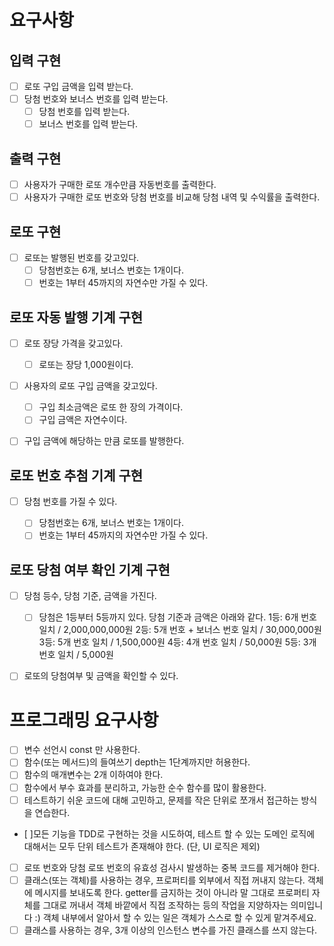 # 요구사항

## 입력 구현

- [ ] 로또 구입 금액을 입력 받는다.
- [ ] 당첨 번호와 보너스 번호를 입력 받는다.
  - [ ] 당첨 번호를 입력 받는다.
  - [ ] 보너스 번호를 입력 받는다.

## 출력 구현

- [ ] 사용자가 구매한 로또 개수만큼 자동번호를 출력한다.
- [ ] 사용자가 구매한 로또 번호와 당첨 번호를 비교해 당첨 내역 및 수익률을 출력한다.

## 로또 구현

- [ ] 로또는 발행된 번호를 갖고있다.
  - [ ] 당첨번호는 6개, 보너스 번호는 1개이다.
  - [ ] 번호는 1부터 45까지의 자연수만 가질 수 있다.

## 로또 자동 발행 기계 구현

- [ ] 로또 장당 가격을 갖고있다.

  - [ ] 로또는 장당 1,000원이다.

- [ ] 사용자의 로또 구입 금액을 갖고있다.

  - [ ] 구입 최소금액은 로또 한 장의 가격이다.
  - [ ] 구입 금액은 자연수이다.

- [ ] 구입 금액에 해당하는 만큼 로또를 발행한다.

## 로또 번호 추첨 기계 구현

- [ ] 당첨 번호를 가질 수 있다.

  - [ ] 당첨번호는 6개, 보너스 번호는 1개이다.
  - [ ] 번호는 1부터 45까지의 자연수만 가질 수 있다.

## 로또 당첨 여부 확인 기계 구현

- [ ] 당첨 등수, 당첨 기준, 금액을 가진다.

  - [ ] 당첨은 1등부터 5등까지 있다. 당첨 기준과 금액은 아래와 같다.
        1등: 6개 번호 일치 / 2,000,000,000원
        2등: 5개 번호 + 보너스 번호 일치 / 30,000,000원
        3등: 5개 번호 일치 / 1,500,000원
        4등: 4개 번호 일치 / 50,000원
        5등: 3개 번호 일치 / 5,000원

- [ ] 로또의 당첨여부 및 금액을 확인할 수 있다.

# 프로그래밍 요구사항

- [ ] 변수 선언시 const 만 사용한다.
- [ ] 함수(또는 메서드)의 들여쓰기 depth는 1단계까지만 허용한다.
- [ ] 함수의 매개변수는 2개 이하여야 한다.
- [ ] 함수에서 부수 효과를 분리하고, 가능한 순수 함수를 많이 활용한다.
- [ ] 테스트하기 쉬운 코드에 대해 고민하고, 문제를 작은 단위로 쪼개서 접근하는 방식을 연습한다.
- [ ]모든 기능을 TDD로 구현하는 것을 시도하여, 테스트 할 수 있는 도메인 로직에 대해서는 모두 단위 테스트가 존재해야 한다. (단, UI 로직은 제외)
- [ ] 로또 번호와 당첨 로또 번호의 유효성 검사시 발생하는 중복 코드를 제거해야 한다.
- [ ] 클래스(또는 객체)를 사용하는 경우, 프로퍼티를 외부에서 직접 꺼내지 않는다. 객체에 메시지를 보내도록 한다.
      getter를 금지하는 것이 아니라 말 그대로 프로퍼티 자체를 그대로 꺼내서 객체 바깥에서 직접 조작하는 등의 작업을 지양하자는 의미입니다 :) 객체 내부에서 알아서 할 수 있는 일은 객체가 스스로 할 수 있게 맡겨주세요.
- [ ] 클래스를 사용하는 경우, 3개 이상의 인스턴스 변수를 가진 클래스를 쓰지 않는다.
